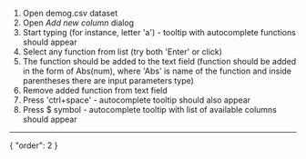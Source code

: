 1. Open demog.csv dataset
2. Open *Add new column* dialog
3. Start typing (for instance, letter 'a') - tooltip with autocomplete functions should appear
4. Select any function from list (try both 'Enter' or click)
5. The function should be added to the text field (function should be added in the form of Abs(num), where 'Abs' is name of the function and inside parentheses there are input parameters type)
6. Remove added function from text field
7. Press 'ctrl+space' - autocomplete tooltip should also appear
8. Press $ symbol - autocomplete tooltip with list of available columns should appear

---
{
  "order": 2
}
